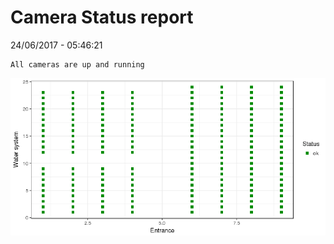 Camera Status report
================
24/06/2017 - 05:46:21

    All cameras are up and running

![](camreport_files/figure-markdown_github/unnamed-chunk-2-1.png)
